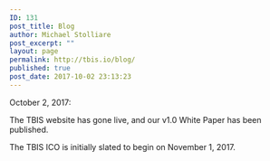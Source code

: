 ```yaml
---
ID: 131
post_title: Blog
author: Michael Stolliare
post_excerpt: ""
layout: page
permalink: http://tbis.io/blog/
published: true
post_date: 2017-10-02 23:13:23
---
```

October 2, 2017:

The TBIS website has gone live, and our v1.0 White Paper has been published.

The TBIS ICO is initially slated to begin on November 1, 2017.
